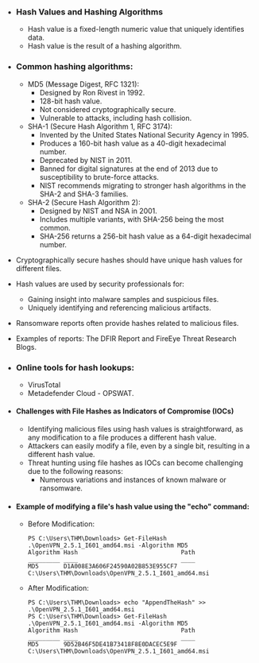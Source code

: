 - ### Hash Values and Hashing Algorithms

	- Hash value is a fixed-length numeric value that uniquely identifies data.
	- Hash value is the result of a hashing algorithm.
- ### Common hashing algorithms:
  - MD5 (Message Digest, RFC 1321):
    - Designed by Ron Rivest in 1992.
    - 128-bit hash value.
    - Not considered cryptographically secure.
    - Vulnerable to attacks, including hash collision.
  - SHA-1 (Secure Hash Algorithm 1, RFC 3174):
    - Invented by the United States National Security Agency in 1995.
    - Produces a 160-bit hash value as a 40-digit hexadecimal number.
    - Deprecated by NIST in 2011.
    - Banned for digital signatures at the end of 2013 due to susceptibility to brute-force attacks.
    - NIST recommends migrating to stronger hash algorithms in the SHA-2 and SHA-3 families.
  - SHA-2 (Secure Hash Algorithm 2):
    - Designed by NIST and NSA in 2001.
    - Includes multiple variants, with SHA-256 being the most common.
    - SHA-256 returns a 256-bit hash value as a 64-digit hexadecimal number.
- Cryptographically secure hashes should have unique hash values for different files.
- Hash values are used by security professionals for:
  - Gaining insight into malware samples and suspicious files.
  - Uniquely identifying and referencing malicious artifacts.
- Ransomware reports often provide hashes related to malicious files.
- Examples of reports: The DFIR Report and FireEye Threat Research Blogs.
- ### Online tools for hash lookups:
  - VirusTotal
  - Metadefender Cloud - OPSWAT.

- #### Challenges with File Hashes as Indicators of Compromise (IOCs)
	- Identifying malicious files using hash values is straightforward, as any modification to a file produces a different hash value.
	- Attackers can easily modify a file, even by a single bit, resulting in a different hash value.
	- Threat hunting using file hashes as IOCs can become challenging due to the following reasons:
	  - Numerous variations and instances of known malware or ransomware.
- #### Example of modifying a file's hash value using the "echo" command:
  - Before Modification:
    ```
    PS C:\Users\THM\Downloads> Get-FileHash .\OpenVPN_2.5.1_I601_amd64.msi -Algorithm MD5
    Algorithm Hash                             Path                                                 
    _________ ____                             ____                                                 
    MD5       D1A008E3A606F24590A02B853E955CF7 C:\Users\THM\Downloads\OpenVPN_2.5.1_I601_amd64.msi
    ```
  - After Modification:
    ```
    PS C:\Users\THM\Downloads> echo "AppendTheHash" >> .\OpenVPN_2.5.1_I601_amd64.msi
    PS C:\Users\THM\Downloads> Get-FileHash .\OpenVPN_2.5.1_I601_amd64.msi -Algorithm MD5
    Algorithm Hash                             Path                                                 
    _________ ____                             ____                                                 
    MD5       9D52B46F5DE41B73418F8E0DACEC5E9F C:\Users\THM\Downloads\OpenVPN_2.5.1_I601_amd64.msi
    ```

